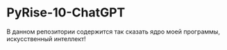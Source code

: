 # PyRise-10-ChatGPT
В данном репозитории содержится так сказать ядро моей программы, искусственный интеллект!
